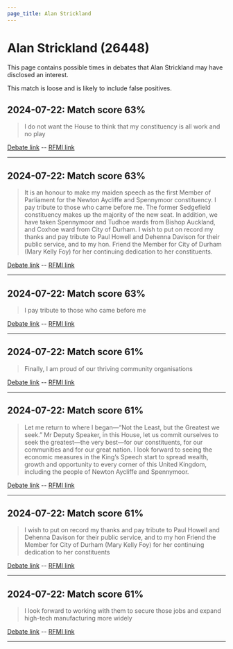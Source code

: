 ```yaml
---
page_title: Alan Strickland
---
```


# Alan Strickland  (26448)

This page contains possible times in debates that Alan Strickland may have disclosed an interest.

This match is loose and is likely to include false positives. 



## 2024-07-22: Match score 63%

>I do not want the House to think that my constituency is all work and no play

[Debate link](https://www.theyworkforyou.com/debates/?id=2024-07-22e.446.1)  --  [RFMI link](https://www.theyworkforyou.com/mp/26448/register)


---



## 2024-07-22: Match score 63%

>It is an honour to make my maiden speech as the first Member of Parliament for the Newton Aycliffe and Spennymoor constituency. I pay tribute to those who came before me. The former Sedgefield constituency makes up the majority of the new seat. In addition, we have taken Spennymoor and Tudhoe wards from Bishop Auckland, and Coxhoe ward from City of Durham. I wish to put on record my thanks and pay tribute to Paul Howell and Dehenna Davison for their public service, and to my hon. Friend the Member for City of Durham (Mary Kelly Foy) for her continuing dedication to her constituents.

[Debate link](https://www.theyworkforyou.com/debates/?id=2024-07-22e.446.1)  --  [RFMI link](https://www.theyworkforyou.com/mp/26448/register)


---



## 2024-07-22: Match score 63%

>I pay tribute to those who came before me

[Debate link](https://www.theyworkforyou.com/debates/?id=2024-07-22e.446.1)  --  [RFMI link](https://www.theyworkforyou.com/mp/26448/register)


---



## 2024-07-22: Match score 61%

>Finally, I am proud of our thriving community organisations

[Debate link](https://www.theyworkforyou.com/debates/?id=2024-07-22e.446.1)  --  [RFMI link](https://www.theyworkforyou.com/mp/26448/register)


---



## 2024-07-22: Match score 61%

>Let me return to where I began—“Not the Least, but the Greatest we seek.” Mr Deputy Speaker, in this House, let us commit ourselves to seek the greatest—the very best—for our constituents, for our communities and for our great nation. I look forward to seeing the economic measures in the King’s Speech start to spread wealth, growth and opportunity to every corner of this United Kingdom, including the people of Newton Aycliffe and Spennymoor.

[Debate link](https://www.theyworkforyou.com/debates/?id=2024-07-22e.446.1)  --  [RFMI link](https://www.theyworkforyou.com/mp/26448/register)


---



## 2024-07-22: Match score 61%

>I wish to put on record my thanks and pay tribute to Paul Howell and Dehenna Davison for their public service, and to my hon Friend the Member for City of Durham (Mary Kelly Foy) for her continuing dedication to her constituents

[Debate link](https://www.theyworkforyou.com/debates/?id=2024-07-22e.446.1)  --  [RFMI link](https://www.theyworkforyou.com/mp/26448/register)


---



## 2024-07-22: Match score 61%

>I look forward to working with them to secure those jobs and expand high-tech manufacturing more widely

[Debate link](https://www.theyworkforyou.com/debates/?id=2024-07-22e.446.1)  --  [RFMI link](https://www.theyworkforyou.com/mp/26448/register)


---

